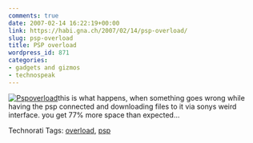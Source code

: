 ```yaml
---
comments: true
date: 2007-02-14 16:22:19+00:00
link: https://habi.gna.ch/2007/02/14/psp-overload/
slug: psp-overload
title: PSP overload
wordpress_id: 871
categories:
- gadgets and gizmos
- technospeak
---
```


[![Pspoverload](https://habi.gna.ch/wp-content/uploads/2007/02/pspoverload-tm.jpg)](https://habi.gna.ch/wp-content/uploads/2007/02/pspoverload.jpg)this is what happens, when something goes wrong while having the psp connected and downloading files to it via sonys weird interface. you get 77% more space than expected...



Technorati Tags: [overload](http://www.technorati.com/tag/overload), [psp](http://www.technorati.com/tag/psp)
